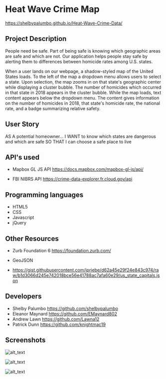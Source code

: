 # Heat Wave Crime Map
https://shelbypalumbo.github.io/Heat-Wave-Crime-Data/

## Project Description
People need be safe. Part of being safe is knowing which geographic areas are safe and which are not. Our application helps people stay safe by alerting them to differences between homicide rates among U.S. states.

When a user lands on our webpage, a shadow-styled map of the United States loads. To the left of the map a dropdown menu allows users to select a state. Upon selection, the map zooms in on that state's geographic center while displaying a cluster bubble. The number of homicides which occurred in that state in 2018 appears in the cluster bubble. While the map loads, text content appears below the dropdown menu. The content gives information on the number of homicides in 2018, that state's homicide rate, the national rate, and a badge summarizing relative safety.

## User Story
AS A potential homeowner...
I WANT to know which states are dangerous and which are safe
SO THAT I can choose a safe place to live

## API's used
- Mapbox GL JS API
    https://docs.mapbox.com/mapbox-gl-js/api/

- FBI NIBRS API 
    https://crime-data-explorer.fr.cloud.gov/api


## Programming languages
- HTML5
- CSS
- Javascript
- jQuery


## Other Resources 
- Zurb Foundation 6
    https://foundation.zurb.com/

- GeoJSON

- https://gist.githubusercontent.com/jpriebe/d62a45e29f24e843c974/raw/b1d3066d245e742018bce56e41788ac7afa60e29/us_state_capitals.json


## Developers
- Shelby Palumbo
    https://github.com/shelbypalumbo
- Eleanor Maynard
    https://github.com/EMaynard802
- Andrew Lawn
    https://github.com/Lawna12
- Patrick Dunn
    https://github.com/knightmac19
 
 ## Screenshots
![alt_text](https://github.com/shelbypalumbo/Heat-Wave-Crime-Data/blob/HeatWaveSub/HeatWaveOnLoad.png)


![alt_text](https://github.com/shelbypalumbo/Heat-Wave-Crime-Data/blob/HeatWaveSub/HeatWaveCT.png)


![alt_text](https://github.com/shelbypalumbo/Heat-Wave-Crime-Data/blob/HeatWaveSub/HeatWaveKY.png)



